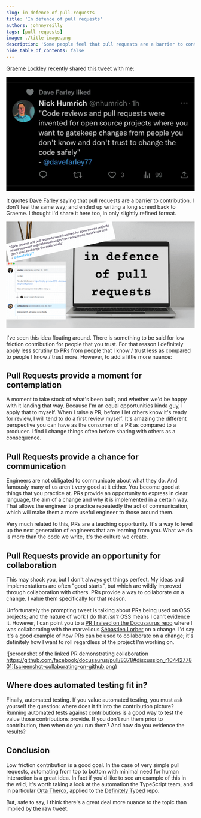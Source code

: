 ```yaml
---
slug: in-defence-of-pull-requests
title: 'In defence of pull requests'
authors: johnnyreilly
tags: [pull requests]
image: ./title-image.png
description: 'Some people feel that pull requests are a barrier to contribution. I disagree.'
hide_table_of_contents: false
---
```


[Graeme Lockley](https://twitter.com/lockersmyboy) recently shared [this tweet](https://twitter.com/nhumrich/status/1623435760379768832) with me:

![screenshot of tweet saying "Code reviews and pull requests were invented for open source projects where you want to gatekeep changes from people you don't know and don't trust to change the code safely"](screenshot-tweet-code-reviews-and-pull-requests.webp)

It quotes [Dave Farley](https://twitter.com/davefarley77) saying that pull requests are a barrier to contribution. I don't feel the same way; and ended up writing a long screed back to Graeme. I thought I'd share it here too, in only slightly refined format.

![title image reading "In defence of pull requests"](title-image.png)

<!--truncate-->

I've seen this idea floating around. There is something to be said for low friction contribution for people that you trust. For that reason I definitely apply less scrutiny to PRs from people that I know / trust less as compared to people I know / trust more. However, to add a little more nuance:

## Pull Requests provide a moment for contemplation

A moment to take stock of what's been built, and whether we'd be happy with it landing that way. Because I'm an equal opportunities kinda guy, I apply that to myself. When I raise a PR, before I let others know it's ready for review, I will tend to do a first review myself. It's amazing the different perspective you can have as the consumer of a PR as compared to a producer. I find I change things often before sharing with others as a consequence.

## Pull Requests provide a chance for communication

Engineers are not obligated to communicate about what they do. And famously many of us aren't very good at it either. You become good at things that you practice at. PRs provide an opportunity to express in clear language, the aim of a change and why it is implemented in a certain way. That allows the engineer to practice repeatedly the act of communication, which will make them a more useful engineer to those around them.

Very much related to this, PRs are a teaching opportunity. It's a way to level up the next generation of engineers that are learning from you. What we do is more than the code we write, it's the culture we create.

## Pull Requests provide an opportunity for collaboration

This may shock you, but I don't always get things perfect. My ideas and implementations are often "good starts", but which are wildly improved through collaboration with others. PRs provide a way to collaborate on a change. I value them specifically for that reason.

Unfortunately the prompting tweet is talking about PRs being used on OSS projects; and the nature of work I do that _isn't_ OSS means I can't evidence it. However, I can point you to a [PR I raised on the Docusaurus repo](https://github.com/facebook/docusaurus/pull/8378#discussion_r1044277801) where I was collaborating with the marvellous [Sébastien Lorber](https://github.com/slorber) on a change. I'd say it's a good example of how PRs can be used to collaborate on a change; it's definitely how I want to roll regardless of the project I'm working on.

![screenshot of the linked PR demonstrating collaboration https://github.com/facebook/docusaurus/pull/8378#discussion_r1044277801](screenshot-collaborating-on-github.png)

## Where does automated testing fit in?

Finally, automated testing. If you value automated testing, you must ask yourself the question: where does it fit into the contribution picture? Running automated tests against contributions is a good way to test the value those contributions provide. If you don't run them prior to contribution, then when do you run them? And how do you evidence the results?

## Conclusion

Low friction contribution is a good goal. In the case of very simple pull requests, automating from top to bottom with minimal need for human interaction is a great idea. In fact if you'd like to see an example of this in the wild, it's worth taking a look at the automation the TypeScript team, and in particular [Orta Therox](https://orta.io), applied to the [Definitely Typed](https://github.com/DefinitelyTyped/DefinitelyTyped) repo.

But, safe to say, I think there's a great deal more nuance to the topic than implied by the raw tweet.
